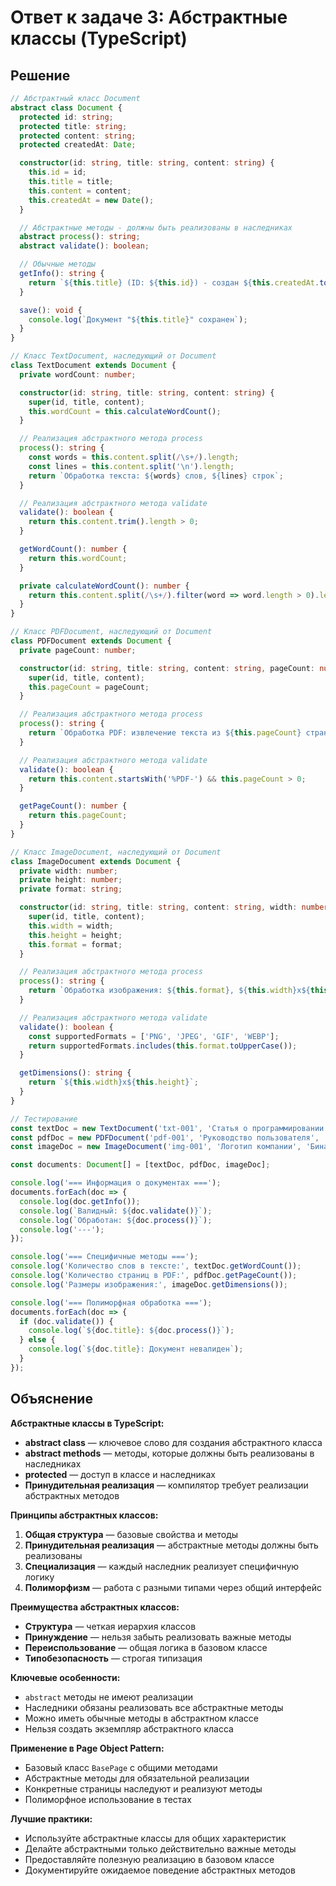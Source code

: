 # Ответ к задаче 3: Абстрактные классы (TypeScript)

## Решение

```typescript
// Абстрактный класс Document
abstract class Document {
  protected id: string;
  protected title: string;
  protected content: string;
  protected createdAt: Date;

  constructor(id: string, title: string, content: string) {
    this.id = id;
    this.title = title;
    this.content = content;
    this.createdAt = new Date();
  }

  // Абстрактные методы - должны быть реализованы в наследниках
  abstract process(): string;
  abstract validate(): boolean;

  // Обычные методы
  getInfo(): string {
    return `${this.title} (ID: ${this.id}) - создан ${this.createdAt.toLocaleDateString()}`;
  }

  save(): void {
    console.log(`Документ "${this.title}" сохранен`);
  }
}

// Класс TextDocument, наследующий от Document
class TextDocument extends Document {
  private wordCount: number;

  constructor(id: string, title: string, content: string) {
    super(id, title, content);
    this.wordCount = this.calculateWordCount();
  }

  // Реализация абстрактного метода process
  process(): string {
    const words = this.content.split(/\s+/).length;
    const lines = this.content.split('\n').length;
    return `Обработка текста: ${words} слов, ${lines} строк`;
  }

  // Реализация абстрактного метода validate
  validate(): boolean {
    return this.content.trim().length > 0;
  }

  getWordCount(): number {
    return this.wordCount;
  }

  private calculateWordCount(): number {
    return this.content.split(/\s+/).filter(word => word.length > 0).length;
  }
}

// Класс PDFDocument, наследующий от Document
class PDFDocument extends Document {
  private pageCount: number;

  constructor(id: string, title: string, content: string, pageCount: number) {
    super(id, title, content);
    this.pageCount = pageCount;
  }

  // Реализация абстрактного метода process
  process(): string {
    return `Обработка PDF: извлечение текста из ${this.pageCount} страниц`;
  }

  // Реализация абстрактного метода validate
  validate(): boolean {
    return this.content.startsWith('%PDF-') && this.pageCount > 0;
  }

  getPageCount(): number {
    return this.pageCount;
  }
}

// Класс ImageDocument, наследующий от Document
class ImageDocument extends Document {
  private width: number;
  private height: number;
  private format: string;

  constructor(id: string, title: string, content: string, width: number, height: number, format: string) {
    super(id, title, content);
    this.width = width;
    this.height = height;
    this.format = format;
  }

  // Реализация абстрактного метода process
  process(): string {
    return `Обработка изображения: ${this.format}, ${this.width}x${this.height} пикселей`;
  }

  // Реализация абстрактного метода validate
  validate(): boolean {
    const supportedFormats = ['PNG', 'JPEG', 'GIF', 'WEBP'];
    return supportedFormats.includes(this.format.toUpperCase());
  }

  getDimensions(): string {
    return `${this.width}x${this.height}`;
  }
}

// Тестирование
const textDoc = new TextDocument('txt-001', 'Статья о программировании', 'Это статья о программировании на JavaScript и TypeScript. В ней рассказывается об основах ООП и современных подходах к разработке.');
const pdfDoc = new PDFDocument('pdf-001', 'Руководство пользователя', '%PDF-1.4\n%PDF контент с инструкциями', 25);
const imageDoc = new ImageDocument('img-001', 'Логотип компании', 'Бинарные данные изображения', 1920, 1080, 'PNG');

const documents: Document[] = [textDoc, pdfDoc, imageDoc];

console.log('=== Информация о документах ===');
documents.forEach(doc => {
  console.log(doc.getInfo());
  console.log(`Валидный: ${doc.validate()}`);
  console.log(`Обработан: ${doc.process()}`);
  console.log('---');
});

console.log('=== Специфичные методы ===');
console.log('Количество слов в тексте:', textDoc.getWordCount());
console.log('Количество страниц в PDF:', pdfDoc.getPageCount());
console.log('Размеры изображения:', imageDoc.getDimensions());

console.log('=== Полиморфная обработка ===');
documents.forEach(doc => {
  if (doc.validate()) {
    console.log(`${doc.title}: ${doc.process()}`);
  } else {
    console.log(`${doc.title}: Документ невалиден`);
  }
});
```

## Объяснение

**Абстрактные классы в TypeScript:**
- **abstract class** — ключевое слово для создания абстрактного класса
- **abstract methods** — методы, которые должны быть реализованы в наследниках
- **protected** — доступ в классе и наследниках
- **Принудительная реализация** — компилятор требует реализации абстрактных методов

**Принципы абстрактных классов:**
1. **Общая структура** — базовые свойства и методы
2. **Принудительная реализация** — абстрактные методы должны быть реализованы
3. **Специализация** — каждый наследник реализует специфичную логику
4. **Полиморфизм** — работа с разными типами через общий интерфейс

**Преимущества абстрактных классов:**
- **Структура** — четкая иерархия классов
- **Принуждение** — нельзя забыть реализовать важные методы
- **Переиспользование** — общая логика в базовом классе
- **Типобезопасность** — строгая типизация

**Ключевые особенности:**
- `abstract` методы не имеют реализации
- Наследники обязаны реализовать все абстрактные методы
- Можно иметь обычные методы в абстрактном классе
- Нельзя создать экземпляр абстрактного класса

**Применение в Page Object Pattern:**
- Базовый класс `BasePage` с общими методами
- Абстрактные методы для обязательной реализации
- Конкретные страницы наследуют и реализуют методы
- Полиморфное использование в тестах

**Лучшие практики:**
- Используйте абстрактные классы для общих характеристик
- Делайте абстрактными только действительно важные методы
- Предоставляйте полезную реализацию в базовом классе
- Документируйте ожидаемое поведение абстрактных методов
